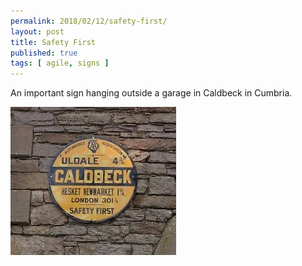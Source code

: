 ```yaml
---
permalink: 2018/02/12/safety-first/
layout: post
title: Safety First
published: true
tags: [ agile, signs ]
---
```


An important sign hanging outside a garage in Caldbeck in Cumbria.

![sign](/img/posts/safety-first/safety-first.webp)

